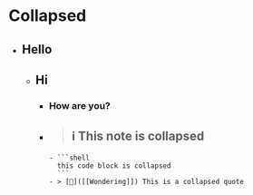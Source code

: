 # Collapsed

- ## Hello
	- ## Hi
		- ### How are you?
      - > ## ℹ️ This note is collapsed
			- ```shell
			  this code block is collapsed
			  ```
			- > [💭]([[Wondering]]) This is a collapsed quote